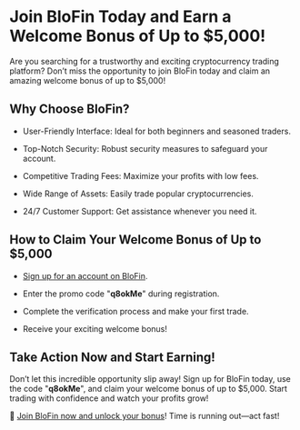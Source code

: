 <h1>Join BloFin Today and Earn a Welcome Bonus of Up to $5,000!</h1>

Are you searching for a trustworthy and exciting cryptocurrency trading platform? Don’t miss the opportunity to join BloFin today and claim an amazing welcome bonus of up to $5,000!

<h2>Why Choose BloFin?</h2>

* User-Friendly Interface: Ideal for both beginners and seasoned traders.

* Top-Notch Security: Robust security measures to safeguard your account.

* Competitive Trading Fees: Maximize your profits with low fees.

* Wide Range of Assets: Easily trade popular cryptocurrencies.

* 24/7 Customer Support: Get assistance whenever you need it.

<h2>How to Claim Your Welcome Bonus of Up to $5,000</h2>

* <a href="https://blofin.com/register?referral_code=q8okMe">Sign up for an account on BloFin</a>.

* Enter the promo code "<b>q8okMe</b>" during registration.

* Complete the verification process and make your first trade.

* Receive your exciting welcome bonus!

<h2>Take Action Now and Start Earning!</h2>

Don’t let this incredible opportunity slip away! Sign up for BloFin today, use the code "<b>q8okMe</b>", and claim your welcome bonus of up to $5,000. Start trading with confidence and watch your profits grow!

🚀 <a href="https://blofin.com/register?referral_code=q8okMe">Join BloFin now and unlock your bonus</a>! Time is running out—act fast!
